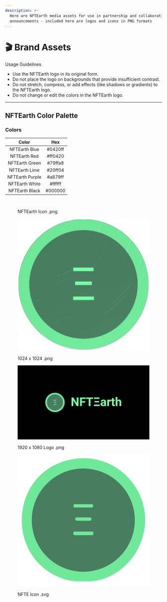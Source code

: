 ```yaml
---
description: >-
  Here are NFTEarth media assets for use in partnership and collaboration
  announcements - included here are logos and icons in PNG formats
---
```


# 🎬 Brand Assets

Usage Guidelines

* Use the NFTEarth logo in its original form.
* Do not place the logo on backgrounds that provide insufficient contrast.
* Do not stretch, compress, or add effects (like shadows or gradients) to the NFTEarth logo.
* Do not change or edit the colors in the NFTEarth logo.

***

## **NFTEarth Color Palette**

### Colors

<table data-full-width="false"><thead><tr><th align="center">Color</th><th align="center">Hex</th></tr></thead><tbody><tr><td align="center">NFTEarth Blue</td><td align="center">#0420ff</td></tr><tr><td align="center">NFTEarth Red</td><td align="center">#ff0420</td></tr><tr><td align="center">NFTEarth Green</td><td align="center">#79ffa8</td></tr><tr><td align="center">NFTEarth Lime</td><td align="center">#20ff04</td></tr><tr><td align="center">NFTEarth Purple</td><td align="center">#a879ff</td></tr><tr><td align="center">NFTEarth White</td><td align="center">#ffffff</td></tr><tr><td align="center">NFTEarth Black</td><td align="center">#000000</td></tr></tbody></table>



<figure><img src="../.gitbook/assets/NFTE_Icon.png" alt=""><figcaption><p>NFTEarth Icon .png</p></figcaption></figure>

<figure><img src="../.gitbook/assets/1024 x 1024.png" alt=""><figcaption><p>1024 x 1024 .png</p></figcaption></figure>

<figure><img src="../.gitbook/assets/111111.png" alt=""><figcaption><p>1920 x 1080 Logo .png</p></figcaption></figure>



<figure><img src="../.gitbook/assets/0xc2106ca72996e49bBADcB836eeC52B765977fd20 copy 2.svg" alt=""><figcaption><p>NFTE Icon .svg</p></figcaption></figure>

